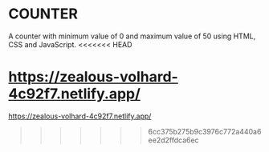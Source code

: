 # COUNTER
A counter with minimum value of 0 and maximum value of 50 using HTML,  CSS and JavaScript.
<<<<<<< HEAD

https://zealous-volhard-4c92f7.netlify.app/
=======
https://zealous-volhard-4c92f7.netlify.app/
>>>>>>> 6cc375b275b9c3976c772a440a6ee2d2ffdca6ec

